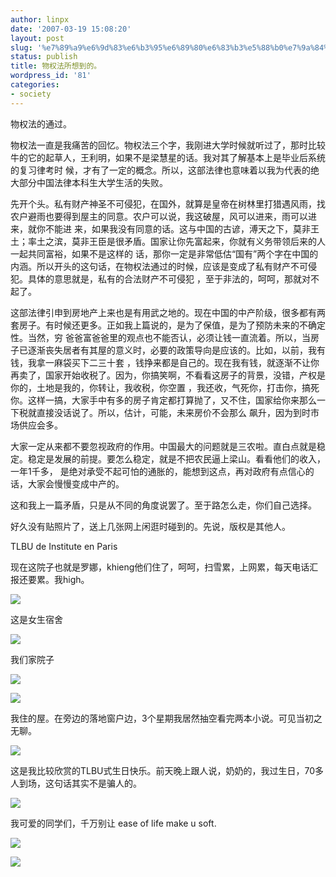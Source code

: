 ```yaml
---
author: linpx
date: '2007-03-19 15:08:20'
layout: post
slug: '%e7%89%a9%e6%9d%83%e6%b3%95%e6%89%80%e6%83%b3%e5%88%b0%e7%9a%84%e3%80%82'
status: publish
title: 物权法所想到的。
wordpress_id: '81'
categories:
- society
---
```


  

物权法的通过。

  

  

物权法一直是我痛苦的回忆。物权法三个字，我刚进大学时候就听过了，那时比较牛的它的起草人，王利明，如果不是梁慧星的话。我对其了解基本上是毕业后系统的复习律考时
候，才有了一定的概念。所以，这部法律也意味着以我为代表的绝大部分中国法律本科生大学生活的失败。

  

先开个头。私有财产神圣不可侵犯，在国外，就算是皇帝在树林里打猎遇风雨，找农户避雨也要得到屋主的同意。农户可以说，我这破屋，风可以进来，雨可以进来，就你不能进
来，如果我没有同意的话。这与中国的古谚，溥天之下，莫非王土；率土之滨，莫非王臣是很矛盾。国家让你先富起来，你就有义务带领后来的人一起共同富裕，如果不是这样的
话，那你一定是非常低估“国有”两个字在中国的内涵。所以开头的这句话，在物权法通过的时候，应该是变成了私有财产不可侵犯。具体的意思就是，私有的合法财产不可侵犯
，至于非法的，呵呵，那就对不起了。

  

这部法律引申到房地产上来也是有用武之地的。现在中国的中产阶级，很多都有两套房子。有时候还更多。正如我上篇说的，是为了保值，是为了预防未来的不确定性。当然，穷
爸爸富爸爸里的观点也不能否认，必须让钱一直流着。所以，当房子已逐渐丧失居者有其屋的意义时，必要的政策导向是应该的。比如，以前，我有钱，我拿一麻袋买下二三十套
，钱挣来都是自己的。现在我有钱，就逐渐不让你再卖了，国家开始收税了。因为，你搞笑啊，不看看这房子的背景，没错，产权是你的，土地是我的，你转让，我收税，你空置
，我还收，气死你，打击你，搞死你。这样一搞，大家手中有多的房子肯定都打算抛了，又不住，国家给你来那么一下税就直接没话说了。所以，估计，可能，未来房价不会那么
飙升，因为到时市场供应会多。

  

大家一定从来都不要忽视政府的作用。中国最大的问题就是三农啦。直白点就是稳定。稳定是发展的前提。要怎么稳定，就是不把农民逼上梁山。看看他们的收入，一年1千多，
是绝对承受不起可怕的通胀的，能想到这点，再对政府有点信心的话，大家会慢慢变成中产的。

  

这和我上一篇矛盾，只是从不同的角度说罢了。至于路怎么走，你们自己选择。

好久没有贴照片了，送上几张网上闲逛时碰到的。先说，版权是其他人。

TLBU de Institute en Paris

现在这院子也就是罗娜，khieng他们住了，呵呵，扫雪累，上网累，每天电话汇报还要累。我high。

![](http://farm1.static.flickr.com/145/426921032_bbdc90a0f3.jpg?v=0)

  
这是女生宿舍

  

![](http://farm1.static.flickr.com/168/426921141_1be409d081.jpg?v=0)

  
我们家院子

  

![](http://farm1.static.flickr.com/148/426921197_000d820566.jpg?v=0)

  

![](http://farm1.static.flickr.com/153/426921210_2573653343.jpg?v=0)

  
我住的屋。在旁边的落地窗户边，3个星期我居然抽空看完两本小说。可见当初之无聊。

  

![](http://farm1.static.flickr.com/179/426924994_371a1119f5.jpg?v=0)

  
这是我比较欣赏的TLBU式生日快乐。前天晚上跟人说，奶奶的，我过生日，70多人到场，这句话其实不是骗人的。

  

![](http://farm1.static.flickr.com/172/426927182_bdd89c6779.jpg?v=0)

  
  
我可爱的同学们，千万别让 ease of life make u soft.

  

![](http://farm1.static.flickr.com/162/430348772_48a406c31e.jpg?v=0)

  

![](http://farm1.static.flickr.com/40/430350412_81d07791a0.jpg?v=0)

  

  

  

  

  

  

